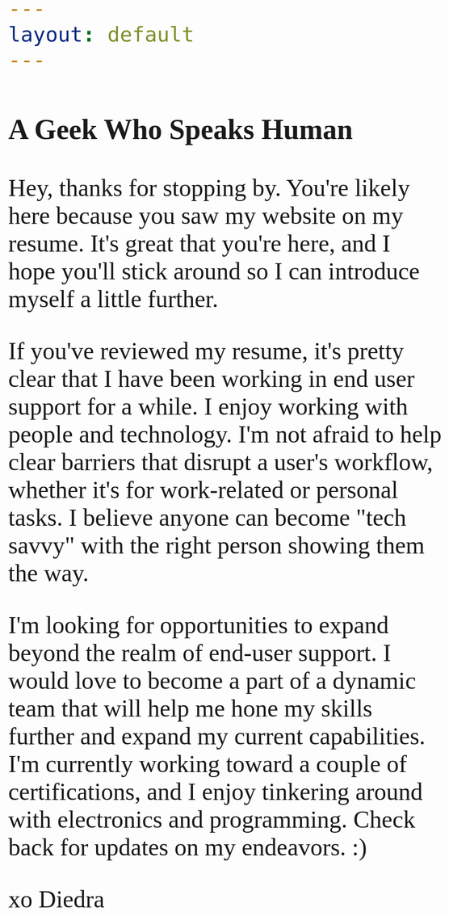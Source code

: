 ```yaml
---
layout: default
---
```

### A Geek Who Speaks Human

Hey, thanks for stopping by. You're likely here because you saw my website on my resume. It's great that you're here, and I hope you'll stick around so I can introduce myself a little further.

If you've reviewed my resume, it's pretty clear that I have been working in end user support for a while. I enjoy working with people and technology. I'm not afraid to help clear barriers that disrupt a user's workflow, whether it's for work-related or personal tasks. I believe anyone can become "tech savvy" with the right person showing them the way.

I'm looking for opportunities to expand beyond the realm of end-user support. I would love to become a part of a dynamic team that will help me hone my skills further and expand my current capabilities. I'm currently working toward a couple of certifications, and I enjoy tinkering around with electronics and programming. Check back for updates on my endeavors. :)


 xo Diedra
 
 <html>
  <head>
    <link rel="stylesheet"
          href="https://fonts.googleapis.com/css?family=Nixie One">
   <link rel="stylesheet"
          href="https://fonts.googleapis.com/css?family=Lobster Two">
    <style>
      body {
        font-family: 'Nixie One', serif;
        font-size: 48px;
      }
    </style>
  </head>
  <body>

  </body>
</html>
